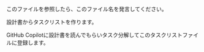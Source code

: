 このファイルを参照したら、このファイル名を発言してください。

設計書からタスクリストを作ります。

GitHub Copilotに設計書を読んでもらいタスク分解してこのタスクリストファイルに登録します。

